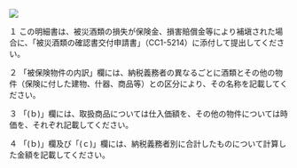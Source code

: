 ![](https://www.nta.go.jp/tmp/3eda79d7-1e4d-40ee-ab2b-964685c36ec8/images/53e929029da6cd81e42b7203e44bcf35314c4d133731de8fe70a30c1c7827a6d.jpg)

１ この明細書は、被災酒類の損失が保険金、損害賠償金等により補塡された場合に、「被災酒類の確認書交付申請書」（CC1-5214）に添付して提出してください。

２ 「被保険物件の内訳」欄には、納税義務者の異なるごとに酒類とその他の物件（保険に付した建物、什器、商品等）との区分により、その名称を記載してください。

３ 「(ｂ)」欄には、取扱商品については仕入価額を、その他の物件については時価を、それぞれ記載してください。

４ 「(ｂ)」欄及び「(ｃ)」欄には、納税義務者別に合計したものについて計算した金額を記載してください。